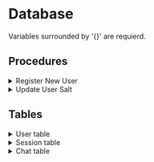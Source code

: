 # Database

Variables surrounded by '{}' are requierd.

## Procedures

<details>
<summary>Register New User</summary>

<br>

Creates a new user.

``` sql
CALL register_new_user({username}, {password hash}, {salt})
```

```python
cursor.callproc("register_new_user", ({username}, {hash}, {salt}))
```
  
</details>

<details>
<summary>Update User Salt</summary>

<br>

Updates the salt and last login, call at every login

``` sql
CALL update_user_salt({username}, {salt})
```

```python
cursor.callproc("update_user_salt", ({username}, {salt}))
```
  
</details>

## Tables

<details>
<summary>User table</summary>

<br>

Table containing all user credentials.

- **created**: date and time of creation, *datetime*.
- **last_login**: date and time of last login, *datetime*.
- **username**: users name, *varchar(40)*.
- **password_hash**: hashed password, *varchar(100)*.
- **salt**: salt for the password, *varchar(16)*.
- ***uid***: user id, *varchar(36)*.
  
</details>

<details>
<summary>Session table</summary>

<br>

Table containing all active user sessions.

- **created**: date and time of creation, *datetime*.
- **last_access**: date and time of last access, *datetime*.
- **death_time**: last valid use date and time, *datetime*.
- ***sid***: session id / token, *varchar(36)*.
- ***uid***: user id, *varchar(36)*.
  
</details>

<details>
<summary>Chat table</summary>

<br>

Table containing all user credentials.

- **message**: message, *varchar(12288)*.
- **role**: role of the sender, *varchar (36)*.
- **index**: message index in chat, *int*.
- ***uid***: user id, *varchar(36)*.
- ***cid***: chat id, *varchar(36)*.
  
</details>
